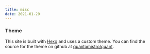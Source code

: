 ```yaml
---
title: misc
date: 2021-01-20
---
```


### Theme

This site is built with [Hexo](https://hexo.io) and uses a custom theme. You can find the source for the theme on github at [quantomistro/quant](https://github.com/quantomistro/quant).

